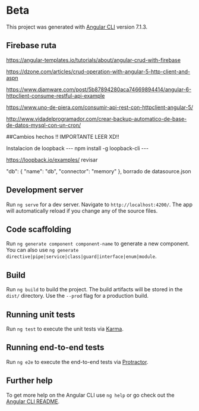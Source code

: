 # Beta

This project was generated with [Angular CLI](https://github.com/angular/angular-cli) version 7.1.3.

## Firebase ruta

https://angular-templates.io/tutorials/about/angular-crud-with-firebase

https://dzone.com/articles/crud-operation-with-angular-5-http-client-and-aspn

https://www.djamware.com/post/5b87894280aca74669894414/angular-6-httpclient-consume-restful-api-example

https://www.uno-de-piera.com/consumir-api-rest-con-httpclient-angular-5/

http://www.vidadelprogramador.com/crear-backup-automatico-de-base-de-datos-mysql-con-un-cron/

##Cambios hechos !! IMPORTANTE LEER XD!!

Instalacion de loopback ---  npm install -g loopback-cli  --- 

https://loopback.io/examples/ revisar

  "db": {
    "name": "db",
    "connector": "memory"
  },
  borrado de datasource.json
  
  
## Development server

Run `ng serve` for a dev server. Navigate to `http://localhost:4200/`. The app will automatically reload if you change any of the source files.

## Code scaffolding

Run `ng generate component component-name` to generate a new component. You can also use `ng generate directive|pipe|service|class|guard|interface|enum|module`.

## Build

Run `ng build` to build the project. The build artifacts will be stored in the `dist/` directory. Use the `--prod` flag for a production build.

## Running unit tests

Run `ng test` to execute the unit tests via [Karma](https://karma-runner.github.io).

## Running end-to-end tests

Run `ng e2e` to execute the end-to-end tests via [Protractor](http://www.protractortest.org/).

## Further help

To get more help on the Angular CLI use `ng help` or go check out the [Angular CLI README](https://github.com/angular/angular-cli/blob/master/README.md).
